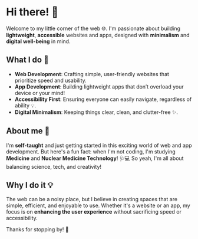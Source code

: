 # Hi there! 👋

Welcome to my little corner of the web 🌐. I'm passionate about building **lightweight**, **accessible** websites and apps, designed with **minimalism** and **digital well-being** in mind.

## What I do 🚀

- **Web Development**: Crafting simple, user-friendly websites that prioritize speed and usability.
- **App Development**: Building lightweight apps that don’t overload your device or your mind!
- **Accessibility First**: Ensuring everyone can easily navigate, regardless of ability 💡.
- **Digital Minimalism**: Keeping things clear, clean, and clutter-free ✨.

## About me 🌟

I'm **self-taught** and just getting started in this exciting world of web and app development. But here's a fun fact: when I'm not coding, I'm studying **Medicine** and **Nuclear Medicine Technology**! 🩺💻 So yeah, I'm all about balancing science, tech, and creativity!

## Why I do it 💡

The web can be a noisy place, but I believe in creating spaces that are simple, efficient, and enjoyable to use. Whether it's a website or an app, my focus is on **enhancing the user experience** without sacrificing speed or accessibility.


Thanks for stopping by! 🙌


<!---
## Get in touch! 💬

If you like what you see, feel free to [reach out](mailto:your.email@example.com) or connect with me on [LinkedIn](https://linkedin.com).

--->
